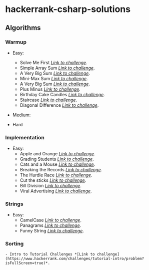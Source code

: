 # hackerrank-csharp-solutions

## Algorithms
### Warmup
- Easy:
	- Solve Me First *[Link to challenge](https://www.hackerrank.com/challenges/solve-me-first/problem?isFullScreen=true)*.
	- Simple Array Sum *[Link to challenge](https://www.hackerrank.com/challenges/simple-array-sum/problem?isFullScreen=true)*.
	- A Very Big Sum *[Link to challenge](https://www.hackerrank.com/challenges/a-very-big-sum/problem?isFullScreen=true)*.
	- Mini-Max Sum *[Link to challenge](https://www.hackerrank.com/challenges/mini-max-sum/problem?isFullScreen=true)*.
	- A Very Big Sum *[Link to challenge](https://www.hackerrank.com/challenges/a-very-big-sum/problem?isFullScreen=true)*.
	- Plus Minus *[Link to challenge](https://www.hackerrank.com/challenges/plus-minus/problem?isFullScreen=true)*.
	- Birthday Cake Candles *[Link to challenge](https://www.hackerrank.com/challenges/birthday-cake-candles/problem?isFullScreen=true)*.
	- Staircase *[Link to challenge](https://www.hackerrank.com/challenges/staircase/problem?isFullScreen=true)*.
	- Diagonal Difference *[Link to challenge](https://www.hackerrank.com/challenges/diagonal-difference/problem?isFullScreen=true)*.

- Medium:
- Hard

### Implementation
- Easy:
	- Apple and Orange *[Link to challenge](https://www.hackerrank.com/challenges/apple-and-orange/problem?isFullScreen=true)*.
	- Grading Students *[Link to challenge](https://www.hackerrank.com/challenges/grading/problem?isFullScreen=true)*.
	- Cats and a Mouse *[Link to challenge](https://www.hackerrank.com/challenges/cats-and-a-mouse/problem?isFullScreen=true)*.
	- Breaking the Records *[Link to challenge](https://www.hackerrank.com/challenges/breaking-best-and-worst-records/problem?isFullScreen=true)*.
	- The Hurdle Race *[Link to challenge](https://www.hackerrank.com/challenges/the-hurdle-race/problem?isFullScreen=true)*.
	- Cut the sticks *[Link to challenge](https://www.hackerrank.com/challenges/cut-the-sticks/problem?isFullScreen=true)*.
	- Bill Division *[Link to challenge](https://www.hackerrank.com/challenges/bon-appetit/problem?isFullScreen=true)*.
	- Viral Advertising *[Link to challenge](https://www.hackerrank.com/challenges/strange-advertising/problem?isFullScreen=true)*.

### Strings
- Easy:
	- CamelCase *[Link to challenge](https://www.hackerrank.com/challenges/camelcase/problem?isFullScreen=true)*.
	- Panagrams *[Link to challenge](https://www.hackerrank.com/challenges/pangrams/problem?isFullScreen=true)*.
	- Funny String *[Link to challenge](https://www.hackerrank.com/challenges/funny-string/problem?isFullScreen=true)*.

### Sorting
	- Intro to Tutorial Challenges *[Link to challenge](https://www.hackerrank.com/challenges/tutorial-intro/problem?isFullScreen=true)*.
